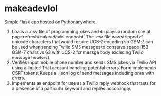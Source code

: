 # makeadevlol

Simple Flask app hosted on Pythonanywhere.


1. Loads a .csv file of programming jokes and displays a random one at page refresh/makeadevlol endpoint. The .csv file was stripped of unicode characters that would require UCS-2 encoding so GSM-7 can be used when sending Twilio SMS messges to conserve space (153 GSM-7 chars vs 63 with UCS-2 for messge body excluding Twilio message headers).
2. Verifies input mobile phone number and sends SMS jokes via Twilio API using a limited Trial account handling potential errors. Form implements CSRF tokens. Keeps a , json log of send messages including ones with errors.
3. Implements an endpoint for use as a Twilio reply webhook that tests for a presence of a particular keyword and replies accordingly.
